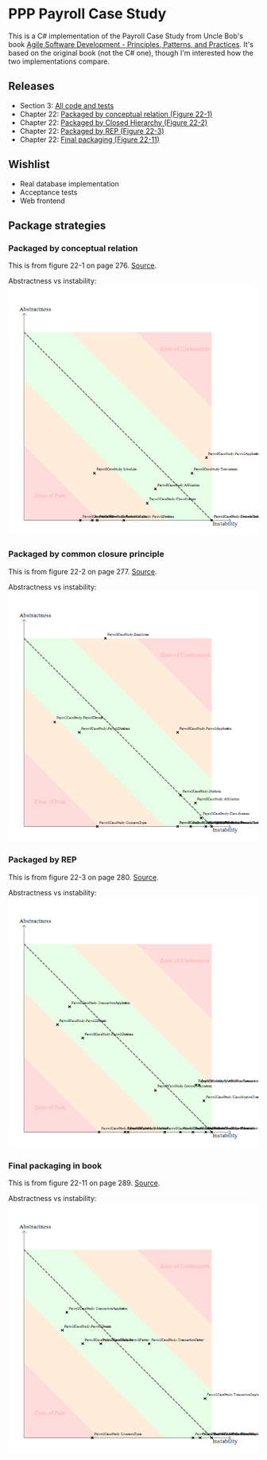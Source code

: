 # PPP Payroll Case Study
This is a C# implementation of the Payroll Case Study from Uncle Bob's book [Agile Software Development - Principles, Patterns, and Practices](http://www.amazon.com/Software-Development-Principles-Patterns-Practices/dp/0135974445).
It's based on the original book (not the C# one), though I'm interested how the two implementations compare.


## Releases
* Section 3: [All code and tests](https://github.com/FreekPaans/PPPPayrollCaseStudy/tree/done-with-section-3)
* Chapter 22: [Packaged by conceptual relation (Figure 22-1)](https://github.com/FreekPaans/PPPPayrollCaseStudy/tree/package-by-conceptual-relation)
* Chapter 22: [Packaged by Closed Hierarchy (Figure 22-2)](https://github.com/FreekPaans/PPPPayrollCaseStudy/tree/package-by-closed-hierarchy)
* Chapter 22: [Packaged by REP (Figure 22-3)](https://github.com/FreekPaans/PPPPayrollCaseStudy/tree/packaged-by-rep)
* Chapter 22: [Final packaging (Figure 22-11)](https://github.com/FreekPaans/PPPPayrollCaseStudy/tree/package-final)

## Wishlist
* Real database implementation
* Acceptance tests
* Web frontend

## Package strategies

### Packaged by conceptual relation
This is from figure 22-1 on page 276. [Source](https://github.com/FreekPaans/PPPPayrollCaseStudy/tree/package-by-conceptual-relation).

Abstractness vs instability:
![](Metrics/PackagedByConceptualRelation.png)

### Packaged by common closure principle
This is from figure 22-2 on page 277. [Source](https://github.com/FreekPaans/PPPPayrollCaseStudy/tree/package-by-closed-hierarchy).

Abstractness vs instability:
![](Metrics/PackagedByClosedPackageHierarchy.png)

### Packaged by REP
This is from figure 22-3 on page 280. [Source](https://github.com/FreekPaans/PPPPayrollCaseStudy/tree/packaged-by-rep).

Abstractness vs instability:
![](Metrics/PackagedByREP.png)

### Final packaging in book
This is from figure 22-11 on page 289. [Source](https://github.com/FreekPaans/PPPPayrollCaseStudy/tree/package-final).

Abstractness vs instability:
![](Metrics/FinalPackaging.png)
